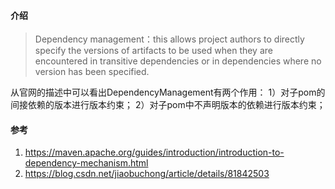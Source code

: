 <!-- date: 2020.12.16 11:38 -->
#### 介绍

> Dependency management：this allows project authors to directly specify the versions of artifacts to be used when they are encountered in transitive dependencies or in dependencies where no version has been specified. 

从官网的描述中可以看出DependencyManagement有两个作用：
1）对子pom的间接依赖的版本进行版本约束；
2）对子pom中不声明版本的依赖进行版本约束；

#### 参考

1. https://maven.apache.org/guides/introduction/introduction-to-dependency-mechanism.html
2. https://blog.csdn.net/jiaobuchong/article/details/81842503